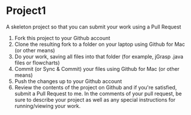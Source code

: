 Project1
========

A skeleton project so that you can submit your work using a Pull Request

1. Fork this project to your Github account
2. Clone the resulting fork to a folder on your laptop using Github for Mac (or other means)
3. Do your work, saving all files into that folder (for example, jGrasp .java files or flowcharts)
4. Commit (or Sync & Commit) your files using Github for Mac (or other means)
5. Push the changes up to your Github account
6. Review the contents of the project on Github and if you're satisfied, submit a Pull Request to me.  In the comments of your pull request, be sure to describe your project as well as any special instructions for running/viewing your work.


